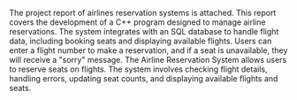 The project report of airlines reservation systems is attached. This report covers the development of a C++ program designed to manage airline reservations. The system integrates with an SQL database to handle flight data, including booking seats and displaying available flights. Users can enter a flight number to make a reservation, and if a seat is unavailable, they will receive a "sorry" message. The Airline Reservation System allows users to reserve seats on flights. The system involves checking flight details, handling errors, updating seat counts, and displaying available flights and seats. 
